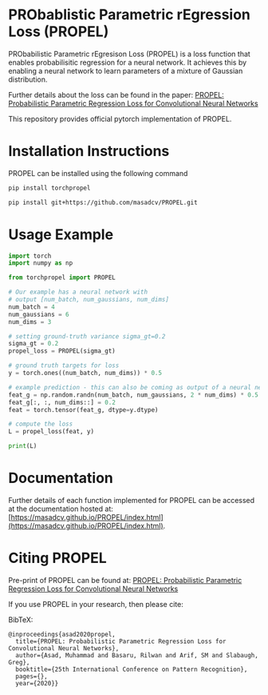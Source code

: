 # PRObablistic Parametric rEgression Loss (PROPEL) 
PRObabilistic Parametric rEgresison Loss (PROPEL) is a loss function that enables probabilisitic regression for a neural network. It achieves this by enabling a neural network to learn parameters of a mixture of Gaussian distribution. 

Further details about the loss can be found in the paper: [PROPEL: Probabilistic Parametric Regression Loss for Convolutional Neural Networks](https://arxiv.org/pdf/1807.10937.pdf)

This repository provides official pytorch implementation of PROPEL. 

# Installation Instructions
PROPEL can be installed using the following command 

```bash
pip install torchpropel
```


```bash
pip install git+https://github.com/masadcv/PROPEL.git
```

# Usage Example
```python
import torch
import numpy as np

from torchpropel import PROPEL

# Our example has a neural network with
# output [num_batch, num_gaussians, num_dims]
num_batch = 4
num_gaussians = 6
num_dims = 3

# setting ground-truth variance sigma_gt=0.2
sigma_gt = 0.2
propel_loss = PROPEL(sigma_gt)

# ground truth targets for loss
y = torch.ones((num_batch, num_dims)) * 0.5

# example prediction - this can also be coming as output of a neural network
feat_g = np.random.randn(num_batch, num_gaussians, 2 * num_dims) * 0.5
feat_g[:, :, num_dims::] = 0.2
feat = torch.tensor(feat_g, dtype=y.dtype)

# compute the loss
L = propel_loss(feat, y)

print(L)
```
# Documentation
Further details of each function implemented for PROPEL can be accessed at the documentation hosted at: [https://masadcv.github.io/PROPEL/index.html](https://masadcv.github.io/PROPEL/index.html). 

# Citing PROPEL
Pre-print of PROPEL can be found at: [PROPEL: Probabilistic Parametric Regression Loss for Convolutional Neural Networks](https://arxiv.org/pdf/1807.10937.pdf)

If you use PROPEL in your research, then please cite:

BibTeX:
```
@inproceedings{asad2020propel,
  title={PROPEL: Probabilistic Parametric Regression Loss for Convolutional Neural Networks},
  author={Asad, Muhammad and Basaru, Rilwan and Arif, SM and Slabaugh, Greg},
  booktitle={25th International Conference on Pattern Recognition},
  pages={},
  year={2020}}
```
